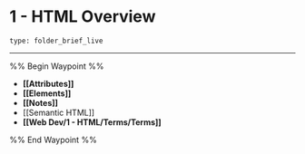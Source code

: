# 1 - HTML Overview
 
```ccard
type: folder_brief_live
```
 
---

%% Begin Waypoint %%
- **[[Attributes]]**
- **[[Elements]]**
- **[[Notes]]**
- [[Semantic HTML]]
- **[[Web Dev/1 - HTML/Terms/Terms]]**

%% End Waypoint %%